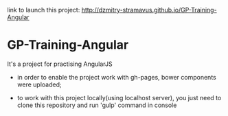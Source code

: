 link to launch this project: http://dzmitry-stramavus.github.io/GP-Training-Angular
# GP-Training-Angular
It's a project for practising AngularJS

* in order to enable the project work with gh-pages, bower components were uploaded;

* to work with this project locally(using localhost server), you just need to clone this repository and run 'gulp' command in console
